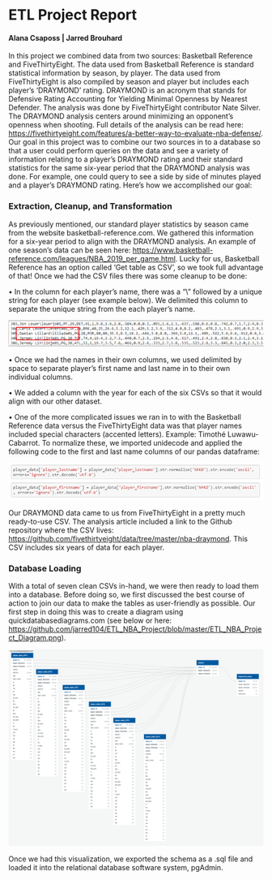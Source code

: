 # ETL Project Report

#### Alana Csaposs | Jarred Brouhard

In this project we combined data from two sources:  Basketball Reference and FiveThirtyEight.  The data used from Basketball Reference is standard statistical information by season, by player.  The data used from FiveThirtyEight is also compiled by season and player but includes each player’s ‘DRAYMOND’ rating.  DRAYMOND is an acronym that stands for Defensive Rating Accounting for Yielding Minimal Openness by Nearest Defender.  The analysis was done by FiveThirtyEight contributor Nate Silver.  The DRAYMOND analysis centers around minimizing an opponent’s openness when shooting.  Full details of the analysis can be read here:  https://fivethirtyeight.com/features/a-better-way-to-evaluate-nba-defense/.
Our goal in this project was to combine our two sources in to a database so that a user could perform queries on the data and see a variety of information relating to a player’s DRAYMOND rating and their standard statistics for the same six-year period that the DRAYMOND analysis was done.  For example, one could query to see a side by side of minutes played and a player’s DRAYMOND rating.  Here’s how we accomplished our goal:

### Extraction, Cleanup, and Transformation
As previously mentioned, our standard player statistics by season came from the website basketball-reference.com.  We gathered this information for a six-year period to align with the DRAYMOND analysis.  An example of one season’s data can be seen here:  https://www.basketball-reference.com/leagues/NBA_2019_per_game.html.  Lucky for us, Basketball Reference has an option called ‘Get table as CSV’, so we took full advantage of that!  Once we had the CSV files there was some cleanup to be done:

• In the column for each player’s name, there was a “\” followed by a unique string for each player (see example below). We delimited this column to separate the unique string from the each player’s name.

![alt text](https://raw.githubusercontent.com/jarred104/ETL_NBA_Project/master/dame_example.PNG)

•	Once we had the names in their own columns, we used delimited by space to separate player’s first name and last name in to their own individual columns.

•	We added a column with the year for each of the six CSVs so that it would align with our other dataset.

•	One of the more complicated issues we ran in to with the Basketball Reference data versus the FiveThirtyEight data was that player names included special characters (accented letters).  Example:  Timothé Luwawu-Cabarrot.  To normalize these, we imported unidecode and applied the following code to the first and last name columns of our pandas dataframe:

![alt text](https://raw.githubusercontent.com/jarred104/ETL_NBA_Project/master/unidecode.png)
 
Our DRAYMOND data came to us from FiveThirtyEight in a pretty much ready-to-use CSV.  The analysis article included a link to the Github repository where the CSV lives:  https://github.com/fivethirtyeight/data/tree/master/nba-draymond.  This CSV includes six years of data for each player.



### Database Loading
With a total of seven clean CSVs in-hand, we were then ready to load them into a database.  Before doing so, we first discussed the best course of action to join our data to make the tables as user-friendly as possible.  Our first step in doing this was to create a diagram using quickdatabasediagrams.com (see below or here:  https://github.com/jarred104/ETL_NBA_Project/blob/master/ETL_NBA_Project_Diagram.png).

![alt text](https://github.com/jarred104/ETL_NBA_Project/blob/master/ETL_NBA_Project_Diagram.png)
 
Once we had this visualization, we exported the schema as a .sql file and loaded it into the relational database software system, pgAdmin.  
